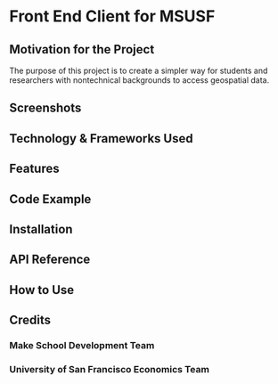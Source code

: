# Front End Client for MSUSF

## Motivation for the Project
The purpose of this project is to create a simpler way for students and researchers with nontechnical backgrounds to access geospatial data.

## Screenshots

## Technology & Frameworks Used

## Features

## Code Example

## Installation

## API Reference

## How to Use

## Credits

### Make School Development Team

### University of San Francisco Economics Team
